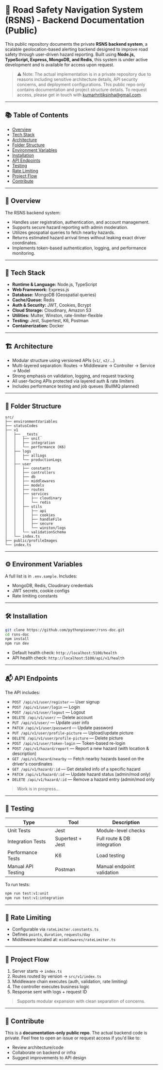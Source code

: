 # 🚧 Road Safety Navigation System (RSNS) - Backend Documentation (Public)

This public repository documents the private **RSNS backend system**, a scalable geolocation-based alerting backend designed to improve road safety through user-driven hazard reporting. Built using **Node.js, TypeScript, Express, MongoDB, and Redis**, this system is under active development and is available for access upon request.

> ⚠️ Note: The actual implementation is in a private repository due to reasons including sensitive architecture details, API security concerns, and deployment configurations. This public repo only contains documentation and project structure details. To request access, please get in touch with kumarhritiksinha@gmail.com.

---

## 📚 Table of Contents

* [Overview](#overview)
* [Tech Stack](#tech-stack)
* [Architecture](#architecture)
* [Folder Structure](#folder-structure)
* [Environment Variables](#environment-variables)
* [Installation](#installation)
* [API Endpoints](#api-endpoints)
* [Testing](#testing)
* [Rate Limiting](#rate-limiting)
* [Project Flow](#project-flow)
* [Contribute](#contribute)

---

## 🧩 Overview

The RSNS backend system:

* Handles user registration, authentication, and account management.
* Supports secure hazard reporting with admin moderation.
* Utilizes geospatial queries to fetch nearby hazards.
* Returns estimated hazard arrival times without leaking exact driver coordinates.
* Implements token-based authentication, logging, and performance monitoring.

---

## 🚀 Tech Stack

* **Runtime & Language:** Node.js, TypeScript
* **Web Framework:** Express.js
* **Database:** MongoDB (Geospatial queries)
* **Cache/Queue:** Redis
* **Auth & Security:** JWT, Cookies, Bcrypt
* **Cloud Storage:** Cloudinary, Amazon S3
* **Utilities:** Multer, Winston, rate-limiter-flexible
* **Testing:** Jest, Supertest, K6, Postman
* **Containerization:** Docker

---

## 🏗️ Architecture

* Modular structure using versioned APIs (`v1/`, `v2/`...)
* Multi-layered separation: Routes → Middleware → Controller → Service → Model
* Strong emphasis on validation, logging, and request tracking
* All user-facing APIs protected via layered auth & rate limiters
* Includes performance testing and job queues (BullMQ planned)

---

## 📁 Folder Structure

```
src/
├── environmentVariables
├── statusCodes
├── v1
│   ├── __tests__
│   │   ├── unit
│   │   ├── integration
│   │   └── performance (K6)
│   ├── logs
│   │   ├── allLogs
│   │   └── productionLogs
│   ├── user
│   │   ├── constants
│   │   ├── controllers
│   │   ├── db
│   │   ├── middlewares
│   │   ├── models
│   │   ├── routes
│   │   ├── services
│   │   │   ├── cloudinary
│   │   │   └── redis
│   │   ├── utils
│   │   │   ├── api
│   │   │   ├── cookies
│   │   │   ├── handleFile
│   │   │   ├── secure
│   │   │   └── winston/logs
│   │   └── validationSchema
│   └── index.ts
├── public/profileImages
└── index.ts
```

---

## ⚙️ Environment Variables

A full list is in `.env.sample`. Includes:

* MongoDB, Redis, Cloudinary credentials
* JWT secrets, cookie configs
* Rate limiting constants

---

## 🛠️ Installation

```bash
git clone https://github.com/pythonpioneer/rsns-doc.git
cd rsns-doc
npm install
npm run dev
```

* Default health check: `http://localhost:5100/health`
* API health check: `http://localhost:5100/api/v1/health`

---

## 📬 API Endpoints

The API includes:

* `POST /api/v1/user/register` — User signup
* `POST /api/v1/user/login` — Login
* `POST /api/v1/user/logout` — Logout
* `DELETE /api/v1/user/` — Delete account
* `PUT /api/v1/user/` — Update user info
* `PATCH /api/v1/user/password` — Update password
* `PUT /api/v1/user/profile-picture` — Upload/update picture
* `DELETE /api/v1/user/profile-picture` — Delete picture
* `POST /api/v1/user/token-login` — Token-based re-login
* `POST /api/v1/hazard/report` — Report a new hazard (with location & description)
* `GET /api/v1/hazard/nearby` — Fetch nearby hazards based on the driver's coordinates
* `GET /api/v1/hazard/:id` — Get detailed info of a specific hazard
* `PATCH /api/v1/hazard/:id` — Update hazard status (admin/mod only)
* `DELETE /api/v1/hazard/:id` — Remove a hazard entry (admin/mod only

> Work is in progress...

---

## 🧪 Testing

| Type               | Tool             | Description                 |
| ------------------ | ---------------- | --------------------------- |
| Unit Tests         | Jest             | Module-level checks         |
| Integration Tests  | Supertest + Jest | Full route & DB integration |
| Performance Tests  | K6               | Load testing                |
| Manual API Testing | Postman          | Manual endpoint validation  |

To run tests:

```bash
npm run test:v1:unit
npm run test:v1:integration
```

---

## 🚦 Rate Limiting

* Configurable via `rateLimiter.constants.ts`
* Defines `points`, `duration`, `requests/day`
* Middleware located at: `middlewares/rateLimiter.ts`

---

## 🔁 Project Flow

1. Server starts → `index.ts`
2. Routes routed by version → `src/v1/index.ts`
3. Middleware chain executes (auth, validation, rate limiting)
4. The controller executes business logic
5. Response sent with logs + request ID

> Supports modular expansion with clean separation of concerns.

---

## 🤝 Contribute

This is a **documentation-only public repo**. The actual backend code is private.
Feel free to open an issue or request access if you'd like to:

* Review architecture/code
* Collaborate on backend or infra
* Suggest improvements to API design

---
